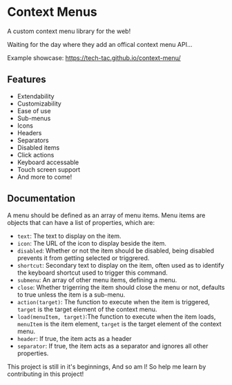# Context Menus

A custom context menu library for the web!

Waiting for the day where they add an offical context menu API...

Example showcase: <https://tech-tac.github.io/context-menu/>

## Features

- Extendability
- Customizability
- Ease of use
- Sub-menus
- Icons
- Headers
- Separators
- Disabled items
- Click actions
- Keyboard accessable
- Touch screen support
- And more to come!

## Documentation

A menu should be defined as an array of menu items.
Menu items are objects that can have a list of properties, which are:

- `text`: The text to display on the item.
- `icon`: The URL of the icon to display beside the item.
- `disabled`: Whether or not the item should be disabled, being disabled prevents it from getting selected or triggrered.
- `shortcut`: Secondary text to display on the item, often used as to identify the keyboard shortcut used to trigger this command.
- `submenu`: An array of other menu items, defining a menu.
- `close`: Whether trigerring the item should close the menu or not, defaults to true unless the item is a sub-menu.
- `action(target)`: The function to execute when the item is triggered, `target` is the target element of the context menu.
- `load(menuItem, target)`:The function to execute when the item loads, `menuItem` is the item element, `target` is the target element of the context menu.
- `header`: If true, the item acts as a header
- `separator`: If true, the item acts as a separator and ignores all other properties.

This project is still in it's beginnings, And so am I! So help me learn by contributing in this project!
